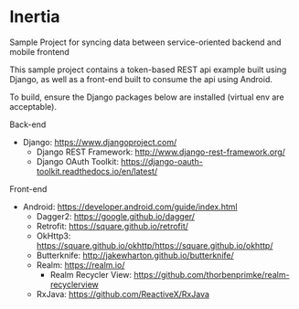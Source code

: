 # Inertia
Sample Project for syncing data between service-oriented backend and mobile frontend

This sample project contains a token-based REST api example built using Django, as well as a front-end built to consume the api using Android.

To build, ensure the Django packages below are installed (virtual env are acceptable).

Back-end
- Django: https://www.djangoproject.com/
  - Django REST Framework: http://www.django-rest-framework.org/
  - Django OAuth Toolkit: https://django-oauth-toolkit.readthedocs.io/en/latest/  

Front-end
- Android: https://developer.android.com/guide/index.html
  - Dagger2: https://google.github.io/dagger/
  - Retrofit: https://square.github.io/retrofit/
  - OkHttp3: https://square.github.io/okhttp/https://square.github.io/okhttp/
  - Butterknife: http://jakewharton.github.io/butterknife/
  - Realm: https://realm.io/
    - Realm Recycler View: https://github.com/thorbenprimke/realm-recyclerview
  - RxJava: https://github.com/ReactiveX/RxJava
